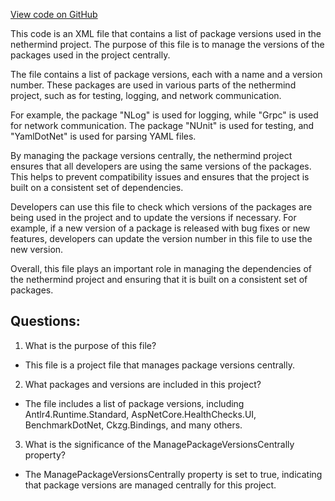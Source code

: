[View code on GitHub](https://github.com/nethermindeth/nethermind/Directory.Packages.props)

This code is an XML file that contains a list of package versions used in the nethermind project. The purpose of this file is to manage the versions of the packages used in the project centrally. 

The file contains a list of package versions, each with a name and a version number. These packages are used in various parts of the nethermind project, such as for testing, logging, and network communication. 

For example, the package "NLog" is used for logging, while "Grpc" is used for network communication. The package "NUnit" is used for testing, and "YamlDotNet" is used for parsing YAML files. 

By managing the package versions centrally, the nethermind project ensures that all developers are using the same versions of the packages. This helps to prevent compatibility issues and ensures that the project is built on a consistent set of dependencies. 

Developers can use this file to check which versions of the packages are being used in the project and to update the versions if necessary. For example, if a new version of a package is released with bug fixes or new features, developers can update the version number in this file to use the new version. 

Overall, this file plays an important role in managing the dependencies of the nethermind project and ensuring that it is built on a consistent set of packages.
## Questions: 
 1. What is the purpose of this file?
- This file is a project file that manages package versions centrally.

2. What packages and versions are included in this project?
- The file includes a list of package versions, including Antlr4.Runtime.Standard, AspNetCore.HealthChecks.UI, BenchmarkDotNet, Ckzg.Bindings, and many others.

3. What is the significance of the ManagePackageVersionsCentrally property?
- The ManagePackageVersionsCentrally property is set to true, indicating that package versions are managed centrally for this project.